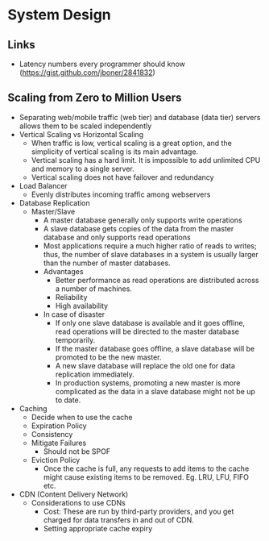 # System Design

## Links
* Latency numbers every programmer should know (https://gist.github.com/jboner/2841832)

## Scaling from Zero to Million Users
* Separating web/mobile traffic (web tier) and database (data tier) servers allows them to be scaled independently
* Vertical Scaling vs Horizontal Scaling
  * When traffic is low, vertical scaling is a great option, and the simplicity of vertical scaling is its main advantage.
  * Vertical scaling has a hard limit. It is impossible to add unlimited CPU and memory to a single server.
  * Vertical scaling does not have failover and redundancy
* Load Balancer
  * Evenly distributes incoming traffic among webservers
* Database Replication
  * Master/Slave
    * A master database generally only supports write operations
    * A slave database gets copies of the data from the master database and only supports read operations
    * Most applications require a much higher ratio of reads to writes; thus, the number of slave databases in a system is usually larger 
    than the number of master databases.
    * Advantages
      * Better performance as read operations are distributed across a number of machines.
      * Reliability
      * High availability
    * In case of disaster
      * If only one slave database is available and it goes offline, read operations will be directed to the master database temporarily. 
      * If the master database goes offline, a slave database will be promoted to be the new master. 
      * A new slave database will replace the old one for data replication immediately.
      * In production systems, promoting a new master is more complicated as the data in a slave database might not be up to date. 
* Caching
  * Decide when to use the cache
  * Expiration Policy
  * Consistency
  * Mitigate Failures 
    * Should not be SPOF
  * Eviction Policy
    * Once the cache is full, any requests to add items to the cache might cause existing items to be removed. Eg. LRU, LFU, FIFO etc.
* CDN (Content Delivery Network)
  * Considerations to use CDNs
    * Cost: These are run by third-party providers, and you get charged for data transfers in and out of CDN. 
    * Setting appropriate cache expiry
